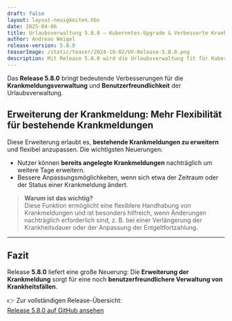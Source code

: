 ```yaml
---
draft: false
layout: layout-neuigkeiten.hbs
date: 2025-04-06
title: Urlaubsverwaltung 5.8.0 – Kubernetes-Upgrade & Verbesserte Krankmeldungsverwaltung
author: Andreas Weigel
release-version: 5.8.0
teaserImage: /static/teaser/2024-10-02/UV-Release-5.8.0.png
description: Mit Release 5.8.0 wird die Urlaubsverwaltung fit für Kubernetes 1.19 und höher. Zudem gibt es eine Erweiterung bei den Krankmeldungen für mehr Flexibilität.
---
```


Das **Release 5.8.0** bringt bedeutende Verbesserungen für die **Krankmeldungsverwaltung** und **Benutzerfreundlichkeit** der Urlaubsverwaltung.

<!-- more -->

## Erweiterung der Krankmeldung: Mehr Flexibilität für bestehende Krankmeldungen

Diese Erweiterung erlaubt es, **bestehende Krankmeldungen zu erweitern** und flexibel anzupassen. Die wichtigsten Neuerungen:

- Nutzer können **bereits angelegte Krankmeldungen** nachträglich um weitere Tage erweitern.
- Bessere Anpassungsmöglichkeiten, wenn sich etwa der Zeitraum oder der Status einer Krankmeldung ändert.

> **Warum ist das wichtig?**  
> Diese Funktion ermöglicht eine flexiblere Handhabung von Krankmeldungen und ist besonders hilfreich, wenn Änderungen nachträglich erforderlich sind, z. B. bei einer Verlängerung der Krankheitsdauer oder der Anpassung der Entgeltfortzahlung.

---

## Fazit

Release **5.8.0** liefert eine große Neuerung: Die **Erweiterung der Krankmeldung** sorgt für eine noch **benutzerfreundlichere Verwaltung von Krankheitsfällen**.

👉 Zur vollständigen Release-Übersicht:  
[Release 5.8.0 auf GitHub ansehen](https://github.com/urlaubsverwaltung/urlaubsverwaltung/releases/tag/urlaubsverwaltung-5.8.0)
